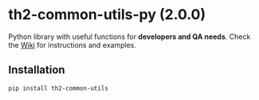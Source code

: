 # th2-common-utils-py (2.0.0)
Python library with useful functions for **developers and QA needs**. Check the [Wiki](https://github.com/th2-net/th2-common-utils-py/wiki) for instructions and examples.

## Installation
```
pip install th2-common-utils
```
